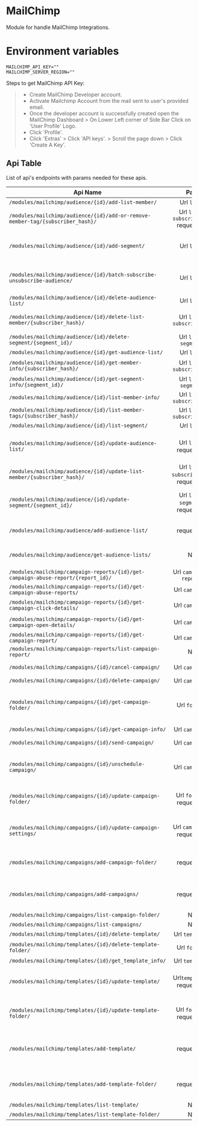 # MailChimp

Module for handle MailChimp Integrations.



# Environment variables

```
MAILCHIMP_API_KEY=""
MAILCHIMP_SERVER_REGION=""

```
Steps to get MailChimp API Key: <br/>

> - Create  MailChimp Developer account. <br/>
> - Activate Mailchimp Account from the mail sent to user's provided email. <br/>
> - Once the developer account is successfully created open the MailChimp Dashboard > On Lower Left corner of Side Bar Click on 'User Profile' Logo. <br/>
> -  Click 'Profile'. <br/>
> - Click 'Extras' > Click 'API keys'. > Scroll the page down > Click 'Create A Key'. <br/>

## Api Table
List of api's endpoints with params needed for these apis.

| Api Name                                                                          |                        Param                        | Description                                                                                                                                                                                                                            |
|-----------------------------------------------------------------------------------|:---------------------------------------------------:|:---------------------------------------------------------------------------------------------------------------------------------------------------------------------------------------------------------------------------------------|
| `/modules/mailchimp/audience/{id}/add-list-member/ `                              |                    Url `list_id`                    | Add a new member to the list.                                                                                                                                                                                                          |
| `/modules/mailchimp/audience/{id}/add-or-remove-member-tag/{subscriber_hash}/`    | Url `list_id`, `subscriber_hash` <br/> request.body | Add or remove tags from a list member                                                                                                                                                                                                  |
| `/modules/mailchimp/audience/{id}/add-segment/`                                   |                    Url `list_id`                    | Create a new segment in a specific list.Required the request body. For details about request body visit the given link  https://mailchimp.com/developer/marketing/api/list-segments/add-segment/                                       |
| `/modules/mailchimp/audience/{id}/batch-subscribe-unsubscribe-audience/`          |                    Url `list_id`                    | Batch subscribe or unsubscribe list members.Required the request body. For details about request body visit the given link . https://mailchimp.com/developer/marketing/api/lists/batch-subscribe-or-unsubscribe/                       |
| `/modules/mailchimp/audience/{id}/delete-audience-list/`                          |                    Url `list_id`                    | Delete a list from Mailchimp account.                                                                                                                                                                                                  |
| `/modules/mailchimp/audience/{id}/delete-list-member/{subscriber_hash}/`          |          Url `list_id`, `subscriber_hash`           | Delete all personally identifiable information related to a list member, and remove them from a list.This will make it impossible to re-import the list member.                                                                        |
| `/modules/mailchimp/audience/{id}/delete-segment/{segment_id}/`                   |             Url `list_id`, `segment_id`             | Delete a specific segment in a list.                                                                                                                                                                                                   |
| `/modules/mailchimp/audience/{id}/get-audience-list/`                             |                    Url `list_id`                    | Provide information about a specific list in Mailchimp account.                                                                                                                                                                        |
| `/modules/mailchimp/audience/{id}/get-member-info/{subscriber_hash}/`             |          Url `list_id`, `subscriber_hash`           | Get information about a specific list member, including a currently subscribed, unsubscribed, or bounced member.                                                                                                                       |
| `/modules/mailchimp/audience/{id}/get-segment-info/{segment_id}/`                 |             Url `list_id`, `segment_id`             | Get information about a specific segment.                                                                                                                                                                                              |
| `/modules/mailchimp/audience/{id}/list-member-info/`                              |          Url `list_id`, `subscriber_hash`           | Get information about members in a specific Mailchimp list.                                                                                                                                                                            |
| `/modules/mailchimp/audience/{id}/list-member-tags/{subscriber_hash}/`            |          Url `list_id`, `subscriber_hash`           | Provide the tags on a list member.                                                                                                                                                                                                     |
| `/modules/mailchimp/audience/{id}/list-segment/`                                  |                    Url `list_id`                    | Provide information about all available segments for a specific list.                                                                                                                                                                  |
| `/modules/mailchimp/audience/{id}/update-audience-list/`                          |             Url `list_id`, request.body             | Update a specific segment in a list.Required the request body. For details about request body visit the given link . https://mailchimp.com/developer/marketing/api/list-segments/update-segment/                                       |
| `/modules/mailchimp/audience/{id}/update-list-member/{subscriber_hash}/`          |   Url `list_id`, `subscriber_hash`, request.body    | Update information for a specific list member.                                                                                                                                                                                         |
| `/modules/mailchimp/audience/{id}/update-segment/{segment_id}/`                   |      Url `list_id`, `segment_id`, request.body      | Update a specific segment in a list.Required the request body. For details about request body visit the given link .https://mailchimp.com/developer/marketing/api/list-segments/update-segment/                                        |
| `/modules/mailchimp/audience/add-audience-list/`                                  |                    request.body                     | Create a new list in Mailchimp account.Required the request body. For details about request body visit the given link .https://mailchimp.com/developer/marketing/api/lists/add-list/                                                   |
| `/modules/mailchimp/audience/get-audience-lists/`                                 |                        None                         | Provide information about all lists in the account.User can use optional query Parameters. For details about query Parameters visit the given link .https://mailchimp.com/developer/marketing/api/lists/get-lists-info/                |
| `/modules/mailchimp/campaign-reports/{id}/get-campaign-abuse-report/{report_id}/` |           Url `campaign_id`, `report_id`            | Get information about a specific abuse report for a campaign.                                                                                                                                                                          |
| `/modules/mailchimp/campaign-reports/{id}/get-campaign-abuse-reports/`            |                  Url `campaign_id`                  | Get a list of abuse complaints for a specific campaign.                                                                                                                                                                                |
| `/modules/mailchimp/campaign-reports/{id}/get-campaign-click-details/`            |                  Url `campaign_id`                  | Get information about clicks on specific links in your Mailchimp campaigns.                                                                                                                                                            |
| `/modules/mailchimp/campaign-reports/{id}/get-campaign-open-details/`             |                  Url `campaign_id`                  | Get detailed information about any campaign emails that were opened by a list member.                                                                                                                                                  |
| `/modules/mailchimp/campaign-reports/{id}/get-campaign-report/`                   |                  Url `campaign_id`                  | Get report details for a specific sent campaign.                                                                                                                                                                                       |
| `/modules/mailchimp/campaign-reports/list-campaign-report/`                       |                        None                         | Get campaign reports.                                                                                                                                                                                                                  |
| `/modules/mailchimp/campaigns/{id}/cancel-campaign/`                              |                  Url `campaign_id`                  | Cancel a Regular or Plain-Text Campaign after you send, before all of your recipients receive it. This feature is included with Mailchimp Pro.                                                                                         |
| `/modules/mailchimp/campaigns/{id}/delete-campaign/`                              |                  Url `campaign_id`                  | Remove a campaign from your Mailchimp account.                                                                                                                                                                                         |
| `/modules/mailchimp/campaigns/{id}/get-campaign-folder/`                          |                   Url `folder_id`                   | Get information about a specific folder used to organize campaigns.Required the request body. For details about request body visit the given link .https://mailchimp.com/developer/marketing/api/campaign-folders/get-campaign-folder/ |
| `/modules/mailchimp/campaigns/{id}/get-campaign-info/`                            |                  Url `campaign_id`                  | Get information about a specific campaign.                                                                                                                                                                                             |
| `/modules/mailchimp/campaigns/{id}/send-campaign/`                                |                  Url `campaign_id`                  | Send a Mailchimp campaign. For RSS Campaigns, the campaign will send according to its schedule. All other campaigns will send immediately.                                                                                             |
| `/modules/mailchimp/campaigns/{id}/unschedule-campaign/`                          |                  Url `campaign_id`                  | Unschedule a scheduled campaign that hasn't started sending.Required the request body. For details about request body visit the given link .https://mailchimp.com/developer/marketing/api/campaigns/unschedule-campaign/               |
| `/modules/mailchimp/campaigns/{id}/update-campaign-folder/`                       |            Url `folder_id`, request.body            | Update a specific folder used to organize campaigns.Required the request body. For details about request body visit the given link .https://mailchimp.com/developer/marketing/api/campaign-folders/update-campaign-folder/             |
| `/modules/mailchimp/campaigns/{id}/update-campaign-settings/`                     |           Url `campaign_id`, request.body           | Update some or all of the settings for a specific campaign.Required the request body. For details about request body visit the given link .https://mailchimp.com/developer/marketing/api/campaigns/update-campaign-settings/           |
| `/modules/mailchimp/campaigns/add-campaign-folder/`                               |                    request.body                     | Create a new campaign folder.Required the request body. For details about request body visit the given link .https://mailchimp.com/developer/marketing/api/campaign-folders/add-campaign-folder/                                       |
| `/modules/mailchimp/campaigns/add-campaigns/`                                     |                    request.body                     | Create a new Mailchimp campaign.Required the request body. For details about request body visit the given link .https://mailchimp.com/developer/marketing/api/campaigns/add-campaign/                                                  |
| `/modules/mailchimp/campaigns/list-campaign-folder/`                              |                        None                         | Get all folders used to organize campaigns.                                                                                                                                                                                            |
| `/modules/mailchimp/campaigns/list-campaigns/`                                    |                        None                         | Get all campaigns in an account.                                                                                                                                                                                                       |
| `/modules/mailchimp/templates/{id}/delete-template/`                              |                  Url `template_id`                  | Delete a specific template.                                                                                                                                                                                                            |
| `/modules/mailchimp/templates/{id}/delete-template-folder/`                       |                   Url `folder_id`                   | Delete a specific template folder, and mark all the templates in the folder as 'unfilled'.                                                                                                                                             |
| `/modules/mailchimp/templates/{id}/get_template_info/`                            |                  Url `template_id`                  | Get information about a specific template.                                                                                                                                                                                             |
| `/modules/mailchimp/templates/{id}/update-template/`                              |           Url`template_id` , request.body           | Update the name, HTML, or folder_id of an existing template.Required the request body. For details about request body visit the given link .https://mailchimp.com/developer/marketing/api/templates/update-template/                   |
| `/modules/mailchimp/templates/{id}/update-template-folder/`                       |            Url `folder_id`, request.body            | Update a specific folder used to organize templates.Required the request body. For details about request body visit the given link .https://mailchimp.com/developer/marketing/api/template-folders/update-template-folder/             |
| `/modules/mailchimp/templates/add-template/`                                      |                    request.body                     | Create a new template for the account. Only Classic templates are supported.Required the request body. For details about request body visit the given link .https://mailchimp.com/developer/marketing/api/templates/add-template/      |
| `/modules/mailchimp/templates/add-template-folder/`                               |                    request.body                     | Create a new template folder.Required the request body. For details about request body visit the given link .https://mailchimp.com/developer/marketing/api/template-folders/add-template-folder/                                       |
| `/modules/mailchimp/templates/list-template/`                                     |                        None                         | Get a list of an account's available templates.                                                                                                                                                                                        |
| `/modules/mailchimp/templates/list-template-folder/`                              |                        None                         | Get all folders used to organize templates.                                                                                                                                                                                            |                                                                                          |

